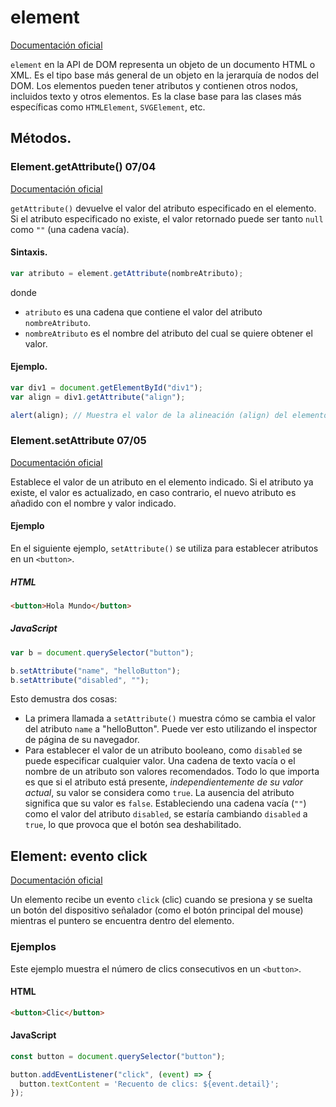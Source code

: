 # element


[Documentación oficial](https://developer.mozilla.org/en-US/docs/Web/API/Element)

`element` en la API de DOM representa un objeto de un documento HTML o XML. Es el tipo base más general de un objeto en la jerarquía de nodos del DOM. Los elementos pueden tener atributos y contienen otros nodos, incluidos texto y otros elementos. Es la clase base para las clases más específicas como `HTMLElement`, `SVGElement`, etc.


## Métodos.


### Element.getAttribute() 07/04


[Documentación oficial](https://developer.mozilla.org/es/docs/Web/API/Element/getAttribute)

`getAttribute()` devuelve el valor del atributo especificado en el elemento. Si el atributo especificado no existe, el valor retornado puede ser tanto `null` como `""` (una cadena vacía).


#### Sintaxis.


```js
var atributo = element.getAttribute(nombreAtributo);
```

donde

- `atributo` es una cadena que contiene el valor del atributo `nombreAtributo`.
- `nombreAtributo` es el nombre del atributo del cual se quiere obtener el valor.


#### Ejemplo.


```js
var div1 = document.getElementById("div1");
var align = div1.getAttribute("align");

alert(align); // Muestra el valor de la alineación (align) del elemento con id="div1"
```


### Element.setAttribute 07/05


[Documentación oficial](https://developer.mozilla.org/es/docs/Web/API/Element/setAttribute)

Establece el valor de un atributo en el elemento indicado. Si el atributo ya existe, el valor es actualizado, en caso contrario, el nuevo atributo es añadido con el nombre y valor indicado.


#### Ejemplo


En el siguiente ejemplo, `setAttribute()` se utiliza para establecer atributos en un `<button>`.


##### HTML


```html
<button>Hola Mundo</button>
```


##### JavaScript


```js
var b = document.querySelector("button");

b.setAttribute("name", "helloButton");
b.setAttribute("disabled", "");
```

Esto demustra dos cosas:

- La primera llamada a `setAttribute()` muestra cómo se cambia el valor del atributo `name` a "helloButton". Puede ver esto utilizando el inspector de página de su navegador.
- Para establecer el valor de un atributo booleano, como `disabled` se puede especificar cualquier valor. Una cadena de texto vacía o el nombre de un atributo son valores recomendados. Todo lo que importa es que si el atributo está presente, *independientemente de su valor actual*, su valor se considera como `true`. La ausencia del atributo significa que su valor es `false`. Estableciendo una cadena vacía (`""`) como el valor del atributo `disabled`, se estaría cambiando `disabled` a `true`, lo que provoca que el botón sea deshabilitado.


## Element: evento click


[Documentación oficial](https://developer.mozilla.org/es/docs/Web/API/Element/click_event)

Un elemento recibe un evento `click` (clic) cuando se presiona y se suelta un botón del dispositivo señalador (como el botón principal del mouse) mientras el puntero se encuentra dentro del elemento.


### Ejemplos


Este ejemplo muestra el número de clics consecutivos en un `<button>`.


#### HTML


```html
<button>Clic</button>
```


#### JavaScript


```js
const button = document.querySelector("button");

button.addEventListener("click", (event) => {
  button.textContent = 'Recuento de clics: ${event.detail}';
});
```